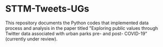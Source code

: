 # STTM-Tweets-UGs

This repository documents the Python codes that implemented data process and analysis in the paper titled "Exploring public values through Twitter data associated with urban parks pre- and post- COVID-19" (currently under review). 


